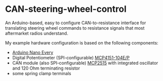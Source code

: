 # CAN-steering-wheel-control
An Arduino-based, easy to configure CAN-to-resistance interface for translating steering wheel commands to resistance signals that most aftermarket radios understand.

My example hardware configuration is based on the following components:
- [Arduino Nano Every](https://store.arduino.cc/products/arduino-nano-every)
- Digital Potentiometer (SPI-configurable) [MCP4151-104E/P](https://www.microchip.com/en-us/product/mcp4151)
- CAN module (also SPI-configurable) [MCP2515](https://www.reichelt.de/entwicklerboards-can-modul-mcp2515-mcp2562-debo-can-modul-p239277.html) with integrated oscillator and 120 Ohm terminating resistor
- some spring clamp terminals
